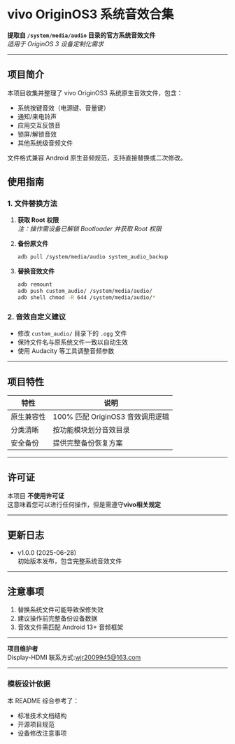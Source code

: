 # vivo OriginOS3 系统音效合集

**提取自 `/system/media/audio` 目录的官方系统音效文件**  
*适用于 OriginOS 3 设备定制化需求*

---

## 项目简介
本项目收集并整理了 vivo OriginOS3 系统原生音效文件，包含：
- 系统按键音效（电源键、音量键）
- 通知/来电铃声
- 应用交互反馈音
- 锁屏/解锁音效
- 其他系统级音频文件

文件格式兼容 Android 原生音频规范，支持直接替换或二次修改。

## 使用指南

### 1. 文件替换方法
1. **获取 Root 权限**  
   *注：操作需设备已解锁 Bootloader 并获取 Root 权限*
2. **备份原文件**  
   ```bash
   adb pull /system/media/audio system_audio_backup
   ```
3. **替换音效文件**  
   
   ```bash
   adb remount
   adb push custom_audio/ /system/media/audio/
   adb shell chmod -R 644 /system/media/audio/*
   ```

### 2. 音效自定义建议
- 修改 `custom_audio/` 目录下的 `.ogg` 文件
- 保持文件名与原系统文件一致以自动生效
- 使用 Audacity 等工具调整音频参数

---

## 项目特性
| 特性       | 说明                             |
| ---------- | -------------------------------- |
| 原生兼容性 | 100% 匹配 OriginOS3 音效调用逻辑 |
| 分类清晰   | 按功能模块划分音效目录           |
| 安全备份   | 提供完整备份恢复方案             |

---

## 许可证
本项目 ****不使用许可证****  
这意味着您可以进行任何操作，但是需遵守****vivo相关规定****

---

## 更新日志
- v1.0.0 (2025-06-28)  
  初始版本发布，包含完整系统音效文件

---

## 注意事项
1. 替换系统文件可能导致保修失效
2. 建议操作前完整备份设备数据
3. 音效文件需匹配 Android 13+ 音频框架

---

**项目维护者**  
Display-HDMI
联系方式:wjr2009945@163.com

---

### 模板设计依据
本 README 综合参考了：
- 标准技术文档结构 
- 开源项目规范 
- 设备修改注意事项
